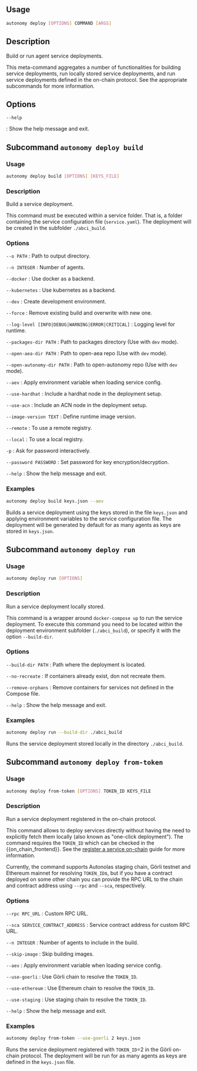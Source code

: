 
## Usage

```bash
autonomy deploy [OPTIONS] COMMAND [ARGS]
```

## Description

Build or run agent service deployments.

This meta-command aggregates a number of functionalities for building service deployments, run locally stored service deployments, and run service deployments defined in the on-chain protocol. See the appropriate subcommands for more information.


## Options
`--help`

:   Show the help message and exit.




## Subcommand `autonomy deploy build`

### Usage

```bash
autonomy deploy build [OPTIONS] [KEYS_FILE]
```

### Description

Build a service deployment.

This command must be executed within a service folder. That is, a folder containing the service configuration file (`service.yaml`). The deployment will be created in the subfolder `./abci_build`.


### Options

`--o PATH`
:   Path to output directory.

`--n INTEGER`
:   Number of agents.

`--docker`
:   Use docker as a backend.

`--kubernetes`
:   Use kubernetes as a backend.

`--dev`
:   Create development environment.

`--force`
:   Remove existing build and overwrite with new one.

`--log-level [INFO|DEBUG|WARNING|ERROR|CRITICAL]`
:   Logging level for runtime.

`--packages-dir PATH`
:   Path to packages directory (Use with `dev` mode).

`--open-aea-dir PATH`
:   Path to open-aea repo (Use with `dev` mode).

`--open-autonomy-dir PATH`
:   Path to open-autonomy repo (Use with `dev` mode).

`--aev`
:   Apply environment variable when loading service config.

`--use-hardhat`
:   Include a hardhat node in the deployment setup.

`--use-acn`
:   Include an ACN node in the deployment setup.

`--image-version TEXT`
:   Define runtime image version.

`--remote`
:   To use a remote registry.

`--local`
:   To use a local registry.

`-p`
:   Ask for password interactively.

`--password PASSWORD`
:   Set password for key encryption/decryption.

`--help`
:   Show the help message and exit.


### Examples
```bash
autonomy deploy build keys.json --aev
```

Builds a service deployment using the keys stored in the file `keys.json` and applying environment variables to the service configuration file. The deployment will be generated by default for as many agents as keys are stored in `keys.json`.




## Subcommand `autonomy deploy run`

### Usage

```bash
autonomy deploy run [OPTIONS]
```

### Description

Run a service deployment locally stored.

This command is a wrapper around `docker-compose up` to run the service deployment. To execute this command you need to be located within the deployment environment subfolder (`./abci_build`), or specify it with the option `--build-dir`.

### Options

`--build-dir PATH`
:   Path where the deployment is located.

`--no-recreate`
:   If containers already exist, don not recreate them.

`--remove-orphans`
:   Remove containers for services not defined in the Compose file.

`--help`
:   Show the help message and exit.

### Examples
```bash
autonomy deploy run --build-dir ./abci_build
```

Runs the service deployment stored locally in the directory `./abci_build`.


## Subcommand `autonomy deploy from-token`


### Usage

```bash
autonomy deploy from-token [OPTIONS] TOKEN_ID KEYS_FILE
```

### Description

Run a service deployment registered in the on-chain protocol.

This command allows to deploy services directly without having the need to explicitly fetch them locally (also known as "one-click deployment"). The command requires the `TOKEN_ID` which can be checked in the {{on_chain_frontend}}. See the [register a service on-chain](../../guides/register_packages_on_chain.md#register-a-service) guide for more information.

Currently, the command supports Autonolas staging chain, Görli testnet and Ethereum mainnet for resolving `TOKEN_ID`s, but if you have a contract deployed on some other chain you can provide the RPC URL to the chain and contract address using `--rpc` and `--sca`, respectively.

### Options
`--rpc RPC_URL`
:   Custom RPC URL.

`--sca SERVICE_CONTRACT_ADDRESS`
:   Service contract address for custom RPC URL.

`--n INTEGER`
:   Number of agents to include in the build.

`--skip-image`
:   Skip building images.

`--aev`
:   Apply environment variable when loading service config.

`--use-goerli`
:   Use Görli chain to resolve the `TOKEN_ID`.

`--use-ethereum`
:   Use Ethereum chain to resolve the `TOKEN_ID`.

`--use-staging`
:   Use staging chain to resolve the `TOKEN_ID`.

`--help`
:   Show the help message and exit.


### Examples

```bash
autonomy deploy from-token --use-goerli 2 keys.json
```

Runs the service deployment registered with `TOKEN_ID`=2 in the Görli on-chain protocol. The deployment will be run for as many agents as keys are defined in the `keys.json` file.
